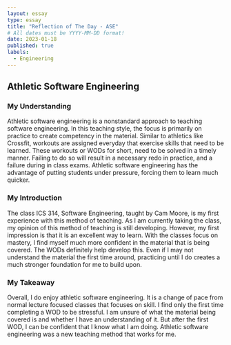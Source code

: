 ```yaml
---
layout: essay
type: essay
title: "Reflection of The Day - ASE"
# All dates must be YYYY-MM-DD format!
date: 2023-01-18
published: true
labels:
  - Engineering
---
```

## Athletic Software Engineering
### My Understanding

Athletic software engineering is a nonstandard approach to teaching software engineering. In this teaching style, the focus is primarily on practice to create competency in the material. Similar to athletics like Crossfit, workouts are assigned everyday that exercise skills that need to be learned. These workouts or WODs for short, need to be solved in a timely manner. Failing to do so will result in a necessary redo in practice, and a failure during in class exams. Athletic software engineering has the advantage of putting students under pressure, forcing them to learn much quicker.

### My Introduction

The class ICS 314, Software Engineering, taught by Cam Moore, is my first experience with this method of teaching. As I am currently taking the class, my opinion of this method of teaching is still developing. However, my first impression is that it is an excellent way to learn. With the classes focus on mastery, I find myself much more confident in the material that is being covered. The WODs definitely help develop this. Even if I may not understand the material the first time around, practicing until I do creates a much stronger foundation for me to build upon.

### My Takeaway

Overall, I do enjoy athletic software engineering. It is a change of pace from normal lecture focused classes that focuses on skill. I find only the first time completing a WOD to be stressful. I am unsure of what the material being covered is and whether I have an understanding of it. But after the first WOD, I can be confident that I know what I am doing. Athletic software engineering was a new teaching method that works for me.

